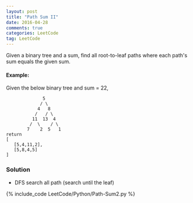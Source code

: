 ```yaml
---
layout: post
title: "Path Sum II"
date: 2016-04-28
comments: true
categories: LeetCode
tag: LeetCode
---
```


Given a binary tree and a sum, find all root-to-leaf paths where each path's sum equals the given sum.

#### Example:
Given the below binary tree and sum = 22,
```
              5
             / \
            4   8
           /   / \
          11  13  4
         /  \    / \
        7    2  5   1
return
[
   [5,4,11,2],
   [5,8,4,5]
]
```

<!--more-->

### Solution
* DFS search all path (search until the leaf)

{% include_code LeetCode/Python/Path-Sum2.py %}

